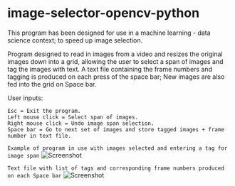 # image-selector-opencv-python

This program has been designed for use in a machine learning - data science context; to speed up image selection.

Program designed to read in images from a video and resizes the original images down into a grid, allowing 
the user to select a span of images and tag the images with text. A text file containing the frame numbers and tagging 
is produced on each press of the space bar; New images are also fed into the grid on Space bar.

User inputs:
```
Esc = Exit the program.
Left mouse click = Select span of images.
Right mouse click = Undo image span selection.
Space bar = Go to next set of images and store tagged images + frame number in text file.
```

```Example of program in use with images selected and entering a tag for image span```
![Screenshot](https://github.com/LeeWannacott/image-selector-opencv-python/blob/master/Example_of_use.png)

```Text file with list of tags and corresponding frame numbers produced on each Space bar```
![Screenshot](https://github.com/LeeWannacott/image-selector-opencv-python/blob/master/List_of_images.png)
